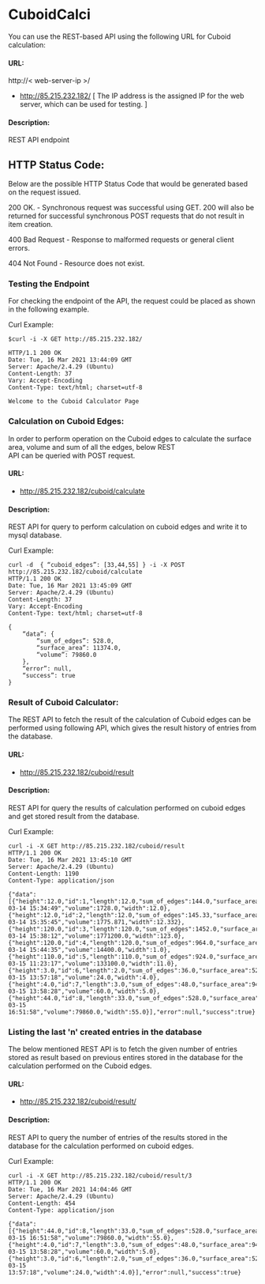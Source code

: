 # CuboidCalci

You can use the REST-based API using the following URL for Cuboid calculation:

#### URL:                                  
http://< web-server-ip >/               
- http://85.215.232.182/ 
 [ The IP address is the assigned IP for the web server, which can be used for testing. ]

#### Description:
REST API  endpoint

## HTTP Status Code:
Below are the possible HTTP Status Code that would be generated based on the request issued.

200 OK.  -    Synchronous request was successful using GET. 200 will also be returned for successful synchronous POST requests that do not result in item creation.

400 Bad Request -  Response to malformed requests or general client errors.

404 Not Found -   Resource does not exist.

### Testing the Endpoint

For checking the endpoint of the API, the request could be placed as shown in the following example.

Curl Example:

```
$curl -i -X GET http://85.215.232.182/

HTTP/1.1 200 OK
Date: Tue, 16 Mar 2021 13:44:09 GMT
Server: Apache/2.4.29 (Ubuntu)
Content-Length: 37
Vary: Accept-Encoding
Content-Type: text/html; charset=utf-8

Welcome to the Cuboid Calculator Page
```

### Calculation on Cuboid Edges:

In order to perform operation on the Cuboid edges to calculate the surface area, volume and sum of all the edges, below REST  
API can be queried with POST request.

#### URL:
- http://85.215.232.182/cuboid/calculate       

#### Description:
REST API for query to perform calculation on cuboid edges and write it to mysql database.

Curl Example:
```
curl -d  { “cuboid_edges”: [33,44,55] } -i -X POST http://85.215.232.182/cuboid/calculate
HTTP/1.1 200 OK
Date: Tue, 16 Mar 2021 13:45:09 GMT
Server: Apache/2.4.29 (Ubuntu)
Content-Length: 37
Vary: Accept-Encoding
Content-Type: text/html; charset=utf-8

{
	“data”: {
		“sum_of_edges”: 528.0,
		“surface_area”: 11374.0,
		“volume”: 79860.0
	},
	“error”: null,
	“success”: true
}
```

### Result of Cuboid Calculator:

The REST API  to fetch the result of the calculation of Cuboid edges can be performed using following API, which gives the result history of entries from the database.

#### URL:
- http://85.215.232.182/cuboid/result

#### Description:
REST API for query the results of calculation performed on cuboid edges and get stored result from the database.
   
Curl Example:
``` 
curl -i -X GET http://85.215.232.182/cuboid/result
HTTP/1.1 200 OK
Date: Tue, 16 Mar 2021 13:45:10 GMT
Server: Apache/2.4.29 (Ubuntu)
Content-Length: 1190
Content-Type: application/json

{"data":[{"height":12.0,"id":1,"length":12.0,"sum_of_edges":144.0,"surface_area":864.0,"timestamp":"2021-03-14 15:34:49","volume":1728.0,"width":12.0},{"height":12.0,"id":2,"length":12.0,"sum_of_edges":145.33,"surface_area":879.957,"timestamp":"2021-03-14 15:35:45","volume":1775.871,"width":12.332},{"height":120.0,"id":3,"length":120.0,"sum_of_edges":1452.0,"surface_area":87840.0,"timestamp":"2021-03-14 15:38:12","volume":1771200.0,"width":123.0},{"height":120.0,"id":4,"length":120.0,"sum_of_edges":964.0,"surface_area":29280.0,"timestamp":"2021-03-14 15:44:35","volume":14400.0,"width":1.0},{"height":110.0,"id":5,"length":110.0,"sum_of_edges":924.0,"surface_area":29040.0,"timestamp":"2021-03-15 11:23:17","volume":133100.0,"width":11.0},{"height":3.0,"id":6,"length":2.0,"sum_of_edges":36.0,"surface_area":52.0,"timestamp":"2021-03-15 13:57:18","volume":24.0,"width":4.0},{"height":4.0,"id":7,"length":3.0,"sum_of_edges":48.0,"surface_area":94.0,"timestamp":"2021-03-15 13:58:28","volume":60.0,"width":5.0},{"height":44.0,"id":8,"length":33.0,"sum_of_edges":528.0,"surface_area":11374.0,"timestamp":"2021-03-15 16:51:58","volume":79860.0,"width":55.0}],"error":null,"success":true}
```

### Listing the last 'n' created entries in the database 

The below mentioned REST API  is to fetch the given number of entries stored as result  based on previous entires stored in the database for the calculation performed on the Cuboid edges.

#### URL:
- http://85.215.232.182/cuboid/result/<number>

#### Description:
REST API to query the number of entries of the results  stored  in the database for the calculation performed on cuboid edges.

Curl Example:
```
curl -i -X GET http://85.215.232.182/cuboid/result/3
HTTP/1.1 200 OK
Date: Tue, 16 Mar 2021 14:04:46 GMT
Server: Apache/2.4.29 (Ubuntu)
Content-Length: 454
Content-Type: application/json

{"data":[{"height":44.0,"id":8,"length":33.0,"sum_of_edges":528.0,"surface_area":11374.0,"timestamp":"2021-03-15 16:51:58","volume":79860.0,"width":55.0},{"height":4.0,"id":7,"length":3.0,"sum_of_edges":48.0,"surface_area":94.0,"timestamp":"2021-03-15 13:58:28","volume":60.0,"width":5.0},{"height":3.0,"id":6,"length":2.0,"sum_of_edges":36.0,"surface_area":52.0,"timestamp":"2021-03-15 13:57:18","volume":24.0,"width":4.0}],"error":null,"success":true}
```

